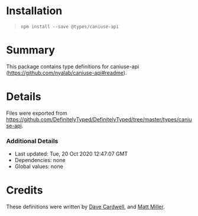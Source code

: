 # Installation
> `npm install --save @types/caniuse-api`

# Summary
This package contains type definitions for caniuse-api (https://github.com/nyalab/caniuse-api#readme).

# Details
Files were exported from https://github.com/DefinitelyTyped/DefinitelyTyped/tree/master/types/caniuse-api.

### Additional Details
 * Last updated: Tue, 20 Oct 2020 12:47:07 GMT
 * Dependencies: none
 * Global values: none

# Credits
These definitions were written by [Dave Cardwell](https://github.com/davecardwell), and [Matt Miller](https://github.com/matt123miller).
